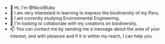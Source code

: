 - 👋 Hi, I'm @NicollRuby
- 👀 I am very interested in learning to express the biodiversity of my Peru.
- 🌱 I am currently studying Environmental Engineering.
- 💞️ I'm looking to collaborate with my creations on biodiversity.
- 📫 You can contact me by sending me a message about the area of ​​your interest, and with pleasure and if it is within my reach, I can help you.

<!---
NicollRuby/NicollRuby is a ✨ special ✨ repository because its `README.md` (this file) appears on your GitHub profile.
You can click the Preview link to take a look at your changes.
--->
